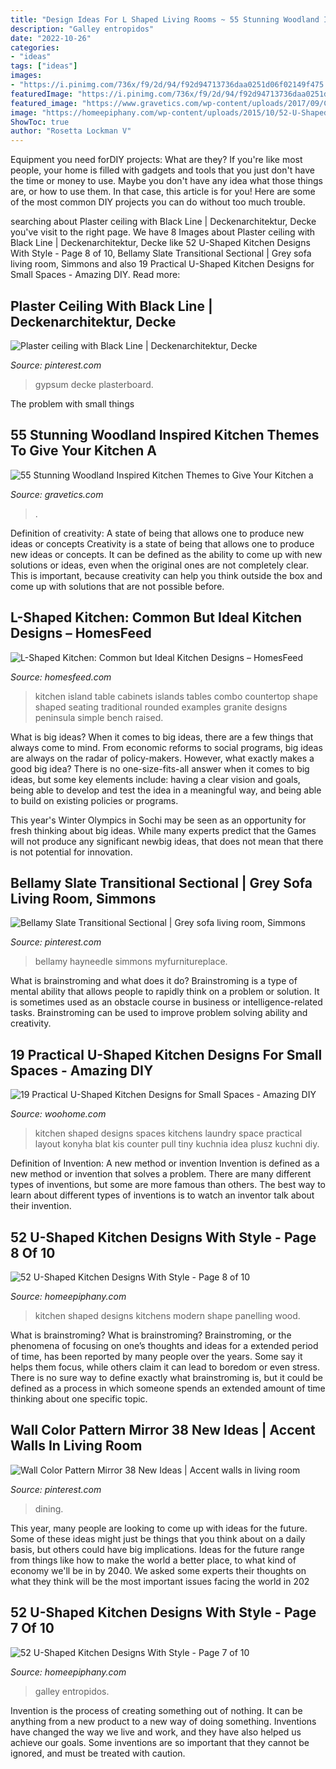 ```yaml
---
title: "Design Ideas For L Shaped Living Rooms ~ 55 Stunning Woodland Inspired Kitchen Themes To Give Your Kitchen A"
description: "Galley entropidos"
date: "2022-10-26"
categories:
- "ideas"
tags: ["ideas"]
images:
- "https://i.pinimg.com/736x/f9/2d/94/f92d94713736daa0251d06f02149f475.jpg"
featuredImage: "https://i.pinimg.com/736x/f9/2d/94/f92d94713736daa0251d06f02149f475.jpg"
featured_image: "https://www.gravetics.com/wp-content/uploads/2017/09/Charming-White-Kitchen-with-Countertop-Made-Of-Reclaimed-Wood.jpg"
image: "https://homeepiphany.com/wp-content/uploads/2015/10/52-U-Shaped-Kitchen-Designs-With-Style-34.jpg"
ShowToc: true
author: "Rosetta Lockman V"
---
```



Equipment you need forDIY projects: What are they?
If you're like most people, your home is filled with gadgets and tools that you just don't have the time or money to use. Maybe you don't have any idea what those things are, or how to use them. In that case, this article is for you! Here are some of the most common DIY projects you can do without too much trouble.

	

		
searching about Plaster ceiling with Black Line | Deckenarchitektur, Decke you've visit to the right page. We have 8 Images about Plaster ceiling with Black Line | Deckenarchitektur, Decke like 52 U-Shaped Kitchen Designs With Style - Page 8 of 10, Bellamy Slate Transitional Sectional | Grey sofa living room, Simmons and also 19 Practical U-Shaped Kitchen Designs for Small Spaces - Amazing DIY. Read more:
		
    
## Plaster Ceiling With Black Line | Deckenarchitektur, Decke

<img loading=lazy src="https://i.pinimg.com/736x/f9/2d/94/f92d94713736daa0251d06f02149f475.jpg" onerror="this.onerror=null;this.src='https://tse1.mm.bing.net/th?id=OIP.LdTxj5QWbblGwqVzOY7lxgHaJ3&amp;pid=15.1';" alt="Plaster ceiling with Black Line | Deckenarchitektur, Decke">

_Source: pinterest.com_

>gypsum decke plasterboard. 

	

The problem with small things
 

    
## 55 Stunning Woodland Inspired Kitchen Themes To Give Your Kitchen A

<img loading=lazy src="https://www.gravetics.com/wp-content/uploads/2017/09/Charming-White-Kitchen-with-Countertop-Made-Of-Reclaimed-Wood.jpg" onerror="this.onerror=null;this.src='https://tse3.mm.bing.net/th?id=OIP.y9AMe_evb7vZmQ2pIM3p5gHaIK&amp;pid=15.1';" alt="55 Stunning Woodland Inspired Kitchen Themes to Give Your Kitchen a">

_Source: gravetics.com_

>. 

	

Definition of creativity: A state of being that allows one to produce new ideas or concepts
Creativity is a state of being that allows one to produce new ideas or concepts. It can be defined as the ability to come up with new solutions or ideas, even when the original ones are not completely clear. This is important, because creativity can help you think outside the box and come up with solutions that are not possible before.

    
## L-Shaped Kitchen: Common But Ideal Kitchen Designs – HomesFeed

<img loading=lazy src="http://homesfeed.com/wp-content/uploads/2017/02/L-shape-kitchen-with-beautiful-green-countertop-green-island-wooden-stools-with-green-seating-semi-classic-pendant-lamps-cedar-cabinets-stainless-steel-appliances.jpg" onerror="this.onerror=null;this.src='https://tse4.mm.bing.net/th?id=OIP.WOY9vO_XsWESlmA5aM-axgHaFE&amp;pid=15.1';" alt="L-Shaped Kitchen: Common but Ideal Kitchen Designs – HomesFeed">

_Source: homesfeed.com_

>kitchen island table cabinets islands tables combo countertop shape shaped seating traditional rounded examples granite designs peninsula simple bench raised. 

	

What is big ideas?
When it comes to big ideas, there are a few things that always come to mind. From economic reforms to social programs, big ideas are always on the radar of policy-makers. However, what exactly makes a good big idea?
There is no one-size-fits-all answer when it comes to big ideas, but some key elements include: having a clear vision and goals, being able to develop and test the idea in a meaningful way, and being able to build on existing policies or programs.

This year's Winter Olympics in Sochi may be seen as an opportunity for fresh thinking about big ideas. While many experts predict that the Games will not produce any significant newbig ideas, that does not mean that there is not potential for innovation.

    
## Bellamy Slate Transitional Sectional | Grey Sofa Living Room, Simmons

<img loading=lazy src="https://i.pinimg.com/736x/cf/12/47/cf1247db316ab857b47e4b7c507c8932.jpg" onerror="this.onerror=null;this.src='https://tse4.mm.bing.net/th?id=OIP.4l1CcXz5tWihbJCcpnjR4gHaHa&amp;pid=15.1';" alt="Bellamy Slate Transitional Sectional | Grey sofa living room, Simmons">

_Source: pinterest.com_

>bellamy hayneedle simmons myfurnitureplace. 

	

What is brainstroming and what does it do?
Brainstroming is a type of mental ability that allows people to rapidly think on a problem or solution. It is sometimes used as an obstacle course in business or intelligence-related tasks. Brainstroming can be used to improve problem solving ability and creativity.

    
## 19 Practical U-Shaped Kitchen Designs For Small Spaces - Amazing DIY

<img loading=lazy src="http://www.woohome.com/wp-content/uploads/2016/01/u-shaped-kitchen-16.jpg" onerror="this.onerror=null;this.src='https://tse3.mm.bing.net/th?id=OIP.2mgK1uoNoBV2PFGh4LL7dAHaLH&amp;pid=15.1';" alt="19 Practical U-Shaped Kitchen Designs for Small Spaces - Amazing DIY">

_Source: woohome.com_

>kitchen shaped designs spaces kitchens laundry space practical layout konyha blat kis counter pull tiny kuchnia idea plusz kuchni diy. 

	

Definition of Invention: A new method or invention
Invention is defined as a new method or invention that solves a problem. There are many different types of inventions, but some are more famous than others. The best way to learn about different types of inventions is to watch an inventor talk about their invention.

    
## 52 U-Shaped Kitchen Designs With Style - Page 8 Of 10

<img loading=lazy src="http://www.homeepiphany.com/wp-content/uploads/2015/10/52-U-Shaped-Kitchen-Designs-With-Style-39.jpg" onerror="this.onerror=null;this.src='https://tse3.mm.bing.net/th?id=OIP.BDwCcC5iV1WXyFX2ZnmLLAHaFj&amp;pid=15.1';" alt="52 U-Shaped Kitchen Designs With Style - Page 8 of 10">

_Source: homeepiphany.com_

>kitchen shaped designs kitchens modern shape panelling wood. 

	

What is brainstroming?
What is brainstroming? Brainstroming, or the phenomena of focusing on one’s thoughts and ideas for a extended period of time, has been reported by many people over the years. Some say it helps them focus, while others claim it can lead to boredom or even stress. There is no sure way to define exactly what brainstroming is, but it could be defined as a process in which someone spends an extended amount of time thinking about one specific topic.

    
## Wall Color Pattern Mirror 38 New Ideas | Accent Walls In Living Room

<img loading=lazy src="https://i.pinimg.com/736x/57/ca/2c/57ca2cb3565212553740eb29bb26be2c.jpg" onerror="this.onerror=null;this.src='https://tse3.mm.bing.net/th?id=OIP.gNBrrMocY0Yn6-ncwVkpawAAAA&amp;pid=15.1';" alt="Wall Color Pattern Mirror 38 New Ideas | Accent walls in living room">

_Source: pinterest.com_

>dining. 

	

This year, many people are looking to come up with ideas for the future. Some of these ideas might just be things that you think about on a daily basis, but others could have big implications. Ideas for the future range from things like how to make the world a better place, to what kind of economy we'll be in by 2040. We asked some experts their thoughts on what they think will be the most important issues facing the world in 202
    
## 52 U-Shaped Kitchen Designs With Style - Page 7 Of 10

<img loading=lazy src="https://homeepiphany.com/wp-content/uploads/2015/10/52-U-Shaped-Kitchen-Designs-With-Style-34.jpg" onerror="this.onerror=null;this.src='https://tse3.mm.bing.net/th?id=OIP.MVErgrUSdczy0lbamzcTCwHaE6&amp;pid=15.1';" alt="52 U-Shaped Kitchen Designs With Style - Page 7 of 10">

_Source: homeepiphany.com_

>galley entropidos. 

	

Invention is the process of creating something out of nothing. It can be anything from a new product to a new way of doing something. Inventions have changed the way we live and work, and they have also helped us achieve our goals. Some inventions are so important that they cannot be ignored, and must be treated with caution.

